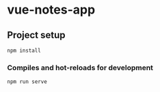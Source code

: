 # vue-notes-app

## Project setup
```
npm install
```

### Compiles and hot-reloads for development
```
npm run serve
```

